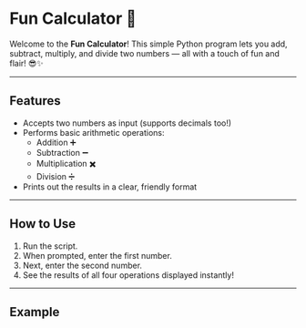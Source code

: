 # Fun Calculator 🎉

Welcome to the **Fun Calculator**! This simple Python program lets you add, subtract, multiply, and divide two numbers — all with a touch of fun and flair! 😎✨

---

## Features

- Accepts two numbers as input (supports decimals too!)
- Performs basic arithmetic operations:
  - Addition ➕
  - Subtraction ➖
  - Multiplication ✖️
  - Division ➗
- Prints out the results in a clear, friendly format

---

## How to Use

1. Run the script.
2. When prompted, enter the first number.
3. Next, enter the second number.
4. See the results of all four operations displayed instantly!

---

## Example

